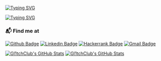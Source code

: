 [![Typing SVG](https://readme-typing-svg.herokuapp.com?font=Black+Ops+One&size=40&duration=3000&pause=1000&color=E10000D7&center=true&multiline=true&repeat=false&width=435&height=75&lines=Agent+Operative%3A+Liz)](https://git.io/typing-svg)

[![Typing SVG](https://readme-typing-svg.herokuapp.com?font=Black+Ops+One&size=30&duration=3500&pause=1000&color=766B6DD7&center=true&vCenter=true&multiline=true&repeat=false&width=435&height=100&lines=Backend+Ops+II)](https://git.io/typing-svg)

### 📬 Find me at
[![Github Badge](http://img.shields.io/badge/-Github-black?style=flat-square&logo=github&link=https://github.com/gl1tchclub/)](https://github.com/gl1tchclub/) 
[![Linkedin Badge](https://img.shields.io/badge/-LinkedIn-blue?style=flat-square&logo=Linkedin&logoColor=white&link=https://www.linkedin.com/in/eminty)](https://www.linkedin.com/in/eminty)
[![Hackerrank Badge](https://img.shields.io/badge/-Hackerrank-2EC866?style=flat-square&logo=HackerRank&logoColor=white&link=https://www.hackerrank.com/eminty_me)](https://www.hackerrank.com/eminty_me)
[![Gmail Badge](https://img.shields.io/badge/-Gmail-d14836?style=flat-square&logo=Gmail&logoColor=white&link=mailto:eminty.me@gmail.com)](mailto:eminty.me@gmail.com)

<!--

- 🔭 I’m currently working on ...
- 🌱 I’m currently learning ...
- 👯 I’m looking to collaborate on ...
- 🤔 I’m looking for help with ...
- 💬 Ask me about ...
- 📫 How to reach me: ...
- 😄 Pronouns: ...
- ⚡ Fun fact: ...
-->

[![Gl1tchClub's GitHub Stats](https://github-readme-stats-bay-omega-22.vercel.app/api?username=gl1tchclub&show=reviews,prs_merged,prs_merged_percentage&show_icons=true&theme=dracula&bg_color=00000000)](https://github.com/gl1tchclub/github-readme-stats#gh-dark-mode-only)
[![Gl1tchClub's GitHub Stats](https://github-readme-stats-bay-omega-22.vercel.app/api?username=gl1tchclub&show=reviews,prs_merged,prs_merged_percentage&show_icons=true&theme=shadow_red&bg_color=00000000)](https://github.com/gl1tchclub/github-readme-stats#gh-light-mode-only)
